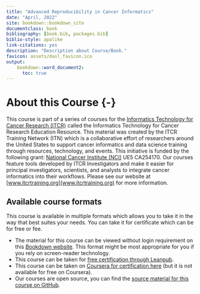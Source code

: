 ```yaml
---
title: "Advanced Reproducibility in Cancer Informatics"
date: "April, 2022"
site: bookdown::bookdown_site
documentclass: book
bibliography: [book.bib, packages.bib]
biblio-style: apalike
link-citations: yes
description: "Description about Course/Book."
favicon: assets/dasl_favicon.ico
output:
    bookdown::word_document2:
      toc: true
---
```





# About this Course {-}

This course is part of a series of courses for the [Informatics Technology for Cancer Research (ITCR)](https://itcr.cancer.gov/) called the Informatics Technology for Cancer Research Education Resource. This material was created by the ITCR Training Network (ITN)  which is a collaborative effort of researchers around the United States to support cancer informatics and data science training through resources, technology, and events. This initiative is funded by the following grant:  [National Cancer Institute (NCI)](https://www.cancer.gov/)  UE5 CA254170. Our courses feature tools developed by ITCR Investigators and make it easier for principal investigators, scientists, and analysts to integrate cancer informatics into their workflows. Please see our website at [www.itcrtraining.org](www.itcrtraining.org) for more information.

## Available course formats

This course is available in multiple formats which allows you to take it in the way that best suites your needs. You can take it for certificate which can be for free or fee.

- The material for this course can be viewed without login requirement on this [Bookdown website](https://jhudatascience.org/Adv_Reproducibility_in_Cancer_Informatics/). This format might be most appropriate for you if you rely on screen-reader technology.
- This course can be taken for [free certification through Leanpub](https://leanpub.com/universities/courses/jhu/adv-reproducibility-in-cancer-informatics).
- This course can be taken on [Coursera for certification here](https://www.coursera.org/learn/adv-reproducibility-cancer-informatics) (but it is not available for free on Coursera).
- Our courses are open source, you can find the [source material for this course on GitHub](https://github.com/jhudsl/Adv_Reproducibility_in_Cancer_Informatics).
